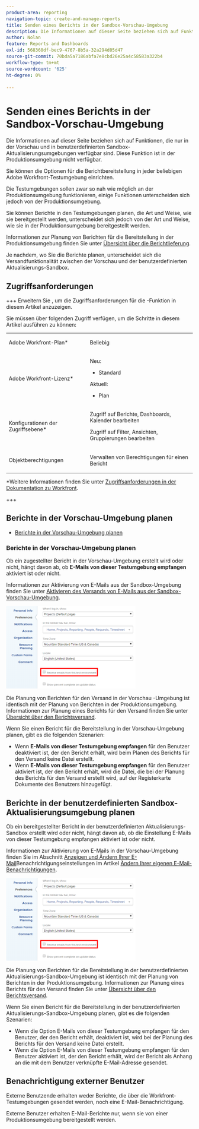 ```yaml
---
product-area: reporting
navigation-topic: create-and-manage-reports
title: Senden eines Berichts in der Sandbox-Vorschau-Umgebung
description: Die Informationen auf dieser Seite beziehen sich auf Funktionen, die nur in der Vorschau und in benutzerdefinierten Sandbox-Aktualisierungsumgebungen verfügbar sind. Diese Funktion ist in der Produktionsumgebung nicht verfügbar.
author: Nolan
feature: Reports and Dashboards
exl-id: 568360df-bec9-4767-8b5a-32a294d05d47
source-git-commit: 70bda5a7186abfa7e8cbd26e25a4c58583a322b4
workflow-type: tm+mt
source-wordcount: '625'
ht-degree: 0%

---
```


# Senden eines Berichts in der Sandbox-Vorschau-Umgebung

<!-- Audited: 11/2024 -->

Die Informationen auf dieser Seite beziehen sich auf Funktionen, die nur in der Vorschau und in benutzerdefinierten Sandbox-Aktualisierungsumgebungen verfügbar sind. Diese Funktion ist in der Produktionsumgebung nicht verfügbar.

Sie können die Optionen für die Berichtbereitstellung in jeder beliebigen Adobe Workfront-Testumgebung einrichten.

<!--
<p data-mc-conditions="QuicksilverOrClassic.Draft mode">For information about the Workfront test environments, see the "Workfront Testing Environments" section. (NOTE:&nbsp;drafted - link this section)</p>
-->

Die Testumgebungen sollen zwar so nah wie möglich an der Produktionsumgebung funktionieren, einige Funktionen unterscheiden sich jedoch von der Produktionsumgebung.

Sie können Berichte in den Testumgebungen planen, die Art und Weise, wie sie bereitgestellt werden, unterscheidet sich jedoch von der Art und Weise, wie sie in der Produktionsumgebung bereitgestellt werden.

Informationen zur Planung von Berichten für die Bereitstellung in der Produktionsumgebung finden Sie unter [Übersicht über die Berichtlieferung](../../../reports-and-dashboards/reports/creating-and-managing-reports/set-up-report-deliveries.md).

Je nachdem, wo Sie die Berichte planen, unterscheidet sich die Versandfunktionalität zwischen der Vorschau und der benutzerdefinierten Aktualisierungs-Sandbox.

## Zugriffsanforderungen

+++ Erweitern Sie , um die Zugriffsanforderungen für die -Funktion in diesem Artikel anzuzeigen.

Sie müssen über folgenden Zugriff verfügen, um die Schritte in diesem Artikel ausführen zu können:

<table style="table-layout:auto"> 
 <col> 
 <col> 
 <tbody> 
  <tr> 
   <td role="rowheader">Adobe Workfront-Plan*</td> 
   <td> <p>Beliebig</p> </td> 
  </tr> 
  <tr> 
   <td role="rowheader">Adobe Workfront-Lizenz*</td> 
      <td> 
      <p>Neu:</p>
         <ul>
         <li><p>Standard</p></li>
         </ul>
      <p>Aktuell:</p>
         <ul>
         <li><p>Plan</p></li>
         </ul>
   </td>
  </tr> 
  <tr> 
   <td role="rowheader">Konfigurationen der Zugriffsebene*</td> 
   <td> <p>Zugriff auf Berichte, Dashboards, Kalender bearbeiten</p> <p>Zugriff auf Filter, Ansichten, Gruppierungen bearbeiten</p></td> 
  </tr> 
  <tr> 
   <td role="rowheader">Objektberechtigungen</td> 
   <td> <p>Verwalten von Berechtigungen für einen Bericht</p></td> 
  </tr> 
 </tbody> 
</table>

*Weitere Informationen finden Sie unter [Zugriffsanforderungen in der Dokumentation zu Workfront](/help/quicksilver/administration-and-setup/add-users/access-levels-and-object-permissions/access-level-requirements-in-documentation.md).

+++

## Berichte in der Vorschau-Umgebung planen

* [Berichte in der Vorschau-Umgebung planen](#schedule-reports-in-the-preview-environment)

### Berichte in der Vorschau-Umgebung planen

Ob ein zugestellter Bericht in der Vorschau-Umgebung erstellt wird oder nicht, hängt davon ab, ob **E-Mails von dieser Testumgebung empfangen** aktiviert ist oder nicht.

Informationen zur Aktivierung von E-Mails aus der Sandbox-Umgebung finden Sie unter [Aktivieren des Versands von E-Mails aus der Sandbox-Vorschau-Umgebung](../../../workfront-basics/using-notifications/enable-delivery-emails-from-preview-sandbox-environment.md).

![Option „E-Mails von Sandbox empfangen“](assets/receive-emails-from-sandbox-setting-edit-350x223.png)

Die Planung von Berichten für den Versand in der Vorschau -Umgebung ist identisch mit der Planung von Berichten in der Produktionsumgebung. Informationen zur Planung eines Berichts für den Versand finden Sie unter [Übersicht über den Berichtsversand](../../../reports-and-dashboards/reports/creating-and-managing-reports/set-up-report-deliveries.md).

Wenn Sie einen Bericht für die Bereitstellung in der Vorschau-Umgebung planen, gibt es die folgenden Szenarien:

* Wenn **E-Mails von dieser Testumgebung empfangen** für den Benutzer deaktiviert ist, der den Bericht erhält, wird beim Planen des Berichts für den Versand keine Datei erstellt.
* Wenn **E-Mails von dieser Testumgebung empfangen** für den Benutzer aktiviert ist, der den Bericht erhält, wird die Datei, die bei der Planung des Berichts für den Versand erstellt wird, auf der Registerkarte Dokumente des Benutzers hinzugefügt.

## Berichte in der benutzerdefinierten Sandbox-Aktualisierungsumgebung planen

Ob ein bereitgestellter Bericht in der benutzerdefinierten Aktualisierungs-Sandbox erstellt wird oder nicht, hängt davon ab, ob die Einstellung E-Mails von dieser Testumgebung empfangen aktiviert ist oder nicht.

Informationen zur Aktivierung von E-Mails in der Vorschau-Umgebung finden Sie im Abschnitt [Anzeigen und Ändern Ihrer E-Mail](../../../workfront-basics/using-notifications/activate-or-deactivate-your-own-event-notifications.md#view)Benachrichtigungseinstellungen im Artikel [Ändern Ihrer eigenen E-Mail-Benachrichtigungen](../../../workfront-basics/using-notifications/activate-or-deactivate-your-own-event-notifications.md).

![Option „E-Mails von Sandbox empfangen“](assets/receive-emails-from-sandbox-setting-edit-350x223.png)

Die Planung von Berichten für die Bereitstellung in der benutzerdefinierten Aktualisierungs-Sandbox-Umgebung ist identisch mit der Planung von Berichten in der Produktionsumgebung. Informationen zur Planung eines Berichts für den Versand finden Sie unter [Übersicht über den Berichtsversand](../../../reports-and-dashboards/reports/creating-and-managing-reports/set-up-report-deliveries.md).

Wenn Sie einen Bericht für die Bereitstellung in der benutzerdefinierten Aktualisierungs-Sandbox-Umgebung planen, gibt es die folgenden Szenarien:

* Wenn die Option E-Mails von dieser Testumgebung empfangen für den Benutzer, der den Bericht erhält, deaktiviert ist, wird bei der Planung des Berichts für den Versand keine Datei erstellt.
* Wenn die Option E-Mails von dieser Testumgebung empfangen für den Benutzer aktiviert ist, der den Bericht erhält, wird der Bericht als Anhang an die mit dem Benutzer verknüpfte E-Mail-Adresse gesendet.

## Benachrichtigung externer Benutzer

Externe Benutzende erhalten weder Berichte, die über die Workfront-Testumgebungen gesendet werden, noch eine E-Mail-Benachrichtigung.

Externe Benutzer erhalten E-Mail-Berichte nur, wenn sie von einer Produktionsumgebung bereitgestellt werden.
